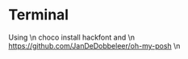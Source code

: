 # Terminal

Using \n
  choco install hackfont and \n
  https://github.com/JanDeDobbeleer/oh-my-posh \n
